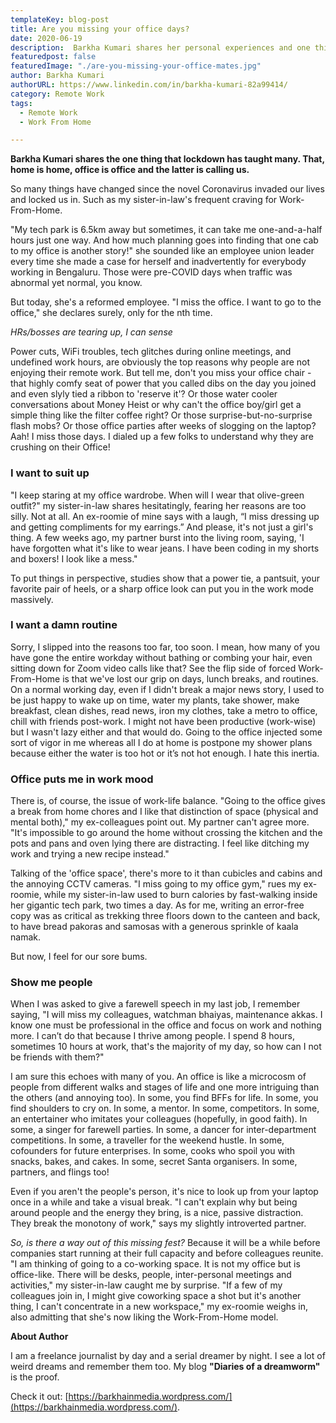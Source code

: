 ```yaml
---
templateKey: blog-post
title: Are you missing your office days?
date: 2020-06-19
description:  Barkha Kumari shares her personal experiences and one thing lockdown has taught her.
featuredpost: false
featuredImage: "./are-you-missing-your-office-mates.jpg"
author: Barkha Kumari
authorURL: https://www.linkedin.com/in/barkha-kumari-82a99414/
category: Remote Work
tags:
  - Remote Work
  - Work From Home

---
```


<!--StartFragment-->

**Barkha Kumari shares the one thing that lockdown has taught many. That, home is home, office is office and the latter is calling us.**

So many things have changed since the novel Coronavirus invaded our lives and locked us in. Such as my sister-in-law's frequent craving for Work-From-Home.

"My tech park is 6.5km away but sometimes, it can take me one-and-a-half hours just one way. And how much planning goes into finding that one cab to my office is another story!" she sounded like an employee union leader every time she made a case for herself and inadvertently for everybody working in Bengaluru. Those were pre-COVID days when traffic was abnormal yet normal, you know.

But today, she's a reformed employee. "I miss the office. I want to go to the office," she declares surely, only for the nth time.

*HRs/bosses are tearing up, I can sense*

Power cuts, WiFi troubles, tech glitches during online meetings, and undefined work hours, are obviously the top reasons why people are not enjoying their remote work. But tell me, don't you miss your office chair - that highly comfy seat of power that you called dibs on the day you joined and even slyly tied a ribbon to 'reserve it'? Or those water cooler conversations about Money Heist or why can't the office boy/girl get a simple thing like the filter coffee right? Or those surprise-but-no-surprise flash mobs? Or those office parties after weeks of slogging on the laptop? Aah! I miss those days.
I dialed up a few folks to understand why they are crushing on their Office! 

<h3 id="1" class="text-center">I want to suit up</h3>

"I keep staring at my office wardrobe. When will I wear that olive-green outfit?" my sister-in-law shares hesitatingly, fearing her reasons are too silly. Not at all. An ex-roomie of mine says with a laugh, “I miss dressing up and getting compliments for my earrings.” And please, it's not just a girl's thing. A few weeks ago, my partner burst into the living room, saying, 'I have forgotten what it's like to wear jeans. I have been coding in my shorts and boxers! I look like a mess."

To put things in perspective, studies show that a power tie, a pantsuit, your favorite pair of heels, or a sharp office look can put you in the work mode massively.

<h3 id="2" class="text-center">I want a damn routine</h3>

Sorry, I slipped into the reasons too far, too soon. I mean, how many of you have gone the entire workday without bathing or combing your hair, even sitting down for Zoom video calls like that? See the flip side of forced Work-From-Home is that we've lost our grip on days, lunch breaks, and routines. On a normal working day, even if I didn't break a major news story, I used to be just happy to wake up on time, water my plants, take shower, make breakfast, clean dishes, read news, iron my clothes, take a metro to office, chill with friends post-work. I might not have been productive (work-wise) but I wasn't lazy either and that would do. Going to the office injected some sort of vigor in me whereas all I do at home is postpone my shower plans because either the water is too hot or it’s not hot enough. I hate this inertia.

<h3 id="3" class="text-center">Office puts me in work mood</h3>

There is, of course, the issue of work-life balance. "Going to the office gives a break from home chores and I like that distinction of space (physical and mental both)," my ex-colleagues point out. My partner can't agree more. "It's impossible to go around the home without crossing the kitchen and the pots and pans and oven lying there are distracting. I feel like ditching my work and trying a new recipe instead."

Talking of the 'office space', there's more to it than cubicles and cabins and the annoying CCTV cameras. "I miss going to my office gym," rues my ex-roomie, while my sister-in-law used to burn calories by fast-walking inside her gigantic tech park, two times a day. As for me, writing an error-free copy was as critical as trekking three floors down to the canteen and back, to have bread pakoras and samosas with a generous sprinkle of kaala namak.

But now, I feel for our sore bums.

<h3 id="4" class="text-center">Show me people</h3>

When I was asked to give a farewell speech in my last job, I remember saying, "I will miss my colleagues, watchman bhaiyas, maintenance akkas. I know one must be professional in the office and focus on work and nothing more. I can’t do that because I thrive among people. I spend 8 hours, sometimes 10 hours at work, that's the majority of my day, so how can I not be friends with them?"

I am sure this echoes with many of you. An office is like a microcosm of people from different walks and stages of life and one more intriguing than the others (and annoying too). In some, you find BFFs for life. In some, you find shoulders to cry on. In some, a mentor. In some, competitors. In some, an entertainer who imitates your colleagues (hopefully, in good faith). In some, a singer for farewell parties. In some, a dancer for inter-department competitions. In some, a traveller for the weekend hustle. In some, cofounders for future enterprises. In some, cooks who spoil you with snacks, bakes, and cakes. In some, secret Santa organisers. In some, partners, and flings too!

Even if you aren't the people's person, it's nice to look up from your laptop once in a while and take a visual break. "I can't explain why but being around people and the energy they bring, is a nice, passive distraction. They break the monotony of work," says my slightly introverted partner.


<em>So, is there a way out of this missing fest?</em> Because it will be a while before companies start running at their full capacity and before colleagues reunite. "I am thinking of going to a co-working space. It is not my office but is office-like. There will be desks, people, inter-personal meetings and activities," my sister-in-law caught me by surprise. "If a few of my colleagues join in, I might give coworking space a shot but it's another thing, I can't concentrate in a new workspace," my ex-roomie weighs in, also admitting that she's now liking the Work-From-Home model.

**About Author**

I am a freelance journalist by day and a serial dreamer by night. I see a lot of weird dreams and remember them too. My blog **"Diaries of a dreamworm"** is the proof.


Check it out: [https://barkhainmedia.wordpress.com/](https://barkhainmedia.wordpress.com/).



<!--EndFragment-->
